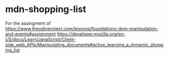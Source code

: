 # mdn-shopping-list

For the assingment of https://www.theodinproject.com/lessons/foundations-dom-manipulation-and-events#assignment
https://developer.mozilla.org/en-US/docs/Learn/JavaScript/Client-side_web_APIs/Manipulating_documents#active_learning_a_dynamic_shopping_list
